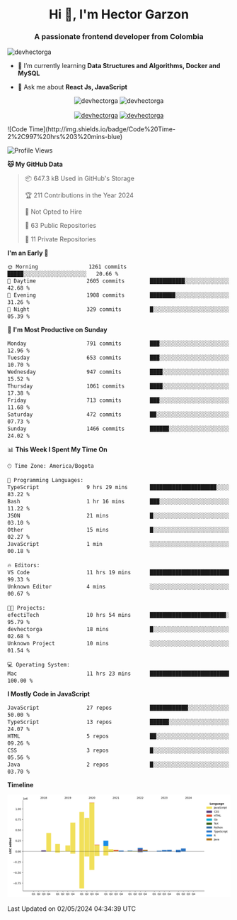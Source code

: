 <h1 align="center">Hi 👋, I'm Hector Garzon</h1>
<h3 align="center">A passionate frontend developer from Colombia</h3>

<p align="left"> <img src="https://komarev.com/ghpvc/?username=devhectorga" alt="devhectorga" /> </p>

- 🌱 I’m currently learning **Data Structures and Algorithms, Docker and MySQL**

- 💬 Ask me about **React Js, JavaScript**

<p align="center"> <img src="https://github-readme-stats.vercel.app/api?username=devhectorga&count_private=true&show_icons=true" alt="devhectorga" /> <img src="https://github-readme-stats.vercel.app/api/top-langs/?username=devhectorga&layout=compact" alt="devhectorga" /></p>

<p align="center">
<a href="https://twitter.com/devhectorga" target="blank"><img align="center" src="https://cdn.jsdelivr.net/npm/simple-icons@3.0.1/icons/twitter.svg" alt="devhectorga" height="20" width="20" /></a>
<a href="https://linkedin.com/in/devhectorga" target="blank"><img align="center" src="https://cdn.jsdelivr.net/npm/simple-icons@3.0.1/icons/linkedin.svg" alt="devhectorga" height="20" width="20" /></a>
</p>
<!--START_SECTION:waka-->
![Code Time](http://img.shields.io/badge/Code%20Time-2%2C997%20hrs%203%20mins-blue)

![Profile Views](http://img.shields.io/badge/Profile%20Views-0-blue)

**🐱 My GitHub Data** 

> 📦 647.3 kB Used in GitHub's Storage 
 > 
> 🏆 211 Contributions in the Year 2024
 > 
> 🚫 Not Opted to Hire
 > 
> 📜 63 Public Repositories 
 > 
> 🔑 11 Private Repositories 
 > 
**I'm an Early 🐤** 

```text
🌞 Morning                1261 commits        █████░░░░░░░░░░░░░░░░░░░░   20.66 % 
🌆 Daytime                2605 commits        ███████████░░░░░░░░░░░░░░   42.68 % 
🌃 Evening                1908 commits        ████████░░░░░░░░░░░░░░░░░   31.26 % 
🌙 Night                  329 commits         █░░░░░░░░░░░░░░░░░░░░░░░░   05.39 % 
```
📅 **I'm Most Productive on Sunday** 

```text
Monday                   791 commits         ███░░░░░░░░░░░░░░░░░░░░░░   12.96 % 
Tuesday                  653 commits         ███░░░░░░░░░░░░░░░░░░░░░░   10.70 % 
Wednesday                947 commits         ████░░░░░░░░░░░░░░░░░░░░░   15.52 % 
Thursday                 1061 commits        ████░░░░░░░░░░░░░░░░░░░░░   17.38 % 
Friday                   713 commits         ███░░░░░░░░░░░░░░░░░░░░░░   11.68 % 
Saturday                 472 commits         ██░░░░░░░░░░░░░░░░░░░░░░░   07.73 % 
Sunday                   1466 commits        ██████░░░░░░░░░░░░░░░░░░░   24.02 % 
```


📊 **This Week I Spent My Time On** 

```text
🕑︎ Time Zone: America/Bogota

💬 Programming Languages: 
TypeScript               9 hrs 29 mins       █████████████████████░░░░   83.22 % 
Bash                     1 hr 16 mins        ███░░░░░░░░░░░░░░░░░░░░░░   11.22 % 
JSON                     21 mins             █░░░░░░░░░░░░░░░░░░░░░░░░   03.10 % 
Other                    15 mins             █░░░░░░░░░░░░░░░░░░░░░░░░   02.27 % 
JavaScript               1 min               ░░░░░░░░░░░░░░░░░░░░░░░░░   00.18 % 

🔥 Editors: 
VS Code                  11 hrs 19 mins      █████████████████████████   99.33 % 
Unknown Editor           4 mins              ░░░░░░░░░░░░░░░░░░░░░░░░░   00.67 % 

🐱‍💻 Projects: 
efectiTech               10 hrs 54 mins      ████████████████████████░   95.79 % 
devhectorga              18 mins             █░░░░░░░░░░░░░░░░░░░░░░░░   02.68 % 
Unknown Project          10 mins             ░░░░░░░░░░░░░░░░░░░░░░░░░   01.54 % 

💻 Operating System: 
Mac                      11 hrs 23 mins      █████████████████████████   100.00 % 
```

**I Mostly Code in JavaScript** 

```text
JavaScript               27 repos            ████████████░░░░░░░░░░░░░   50.00 % 
TypeScript               13 repos            ██████░░░░░░░░░░░░░░░░░░░   24.07 % 
HTML                     5 repos             ██░░░░░░░░░░░░░░░░░░░░░░░   09.26 % 
CSS                      3 repos             █░░░░░░░░░░░░░░░░░░░░░░░░   05.56 % 
Java                     2 repos             █░░░░░░░░░░░░░░░░░░░░░░░░   03.70 % 
```



**Timeline**

![Lines of Code chart](https://raw.githubusercontent.com/devHectorGa/devHectorGa/master/assets/bar_graph.png)


 Last Updated on 02/05/2024 04:34:39 UTC
<!--END_SECTION:waka-->
